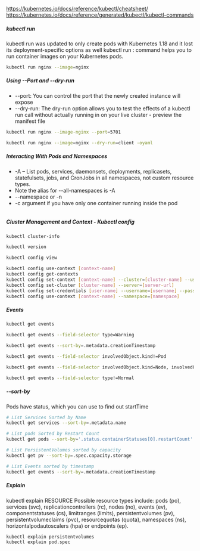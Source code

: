 
https://kubernetes.io/docs/reference/kubectl/cheatsheet/
https://kubernetes.io/docs/reference/generated/kubectl/kubectl-commands


##### kubectl run
kubectl run was updated to only create pods with Kubernetes 1.18 and it lost its deployment-specific options as well
kubectl run  <name> : command helps you to run container images on your Kubernetes pods.

``````sh
kubectl run nginx --image=nginx
``````
##### Using --Port and --dry-run
- --port: You can control the port that the newly created instance will expose
- --dry-run:  The dry-run option allows you to test the effects of a kubectl run call without actually running in on your live cluster - preview the manifest file

``````sh
kubectl run nginx --image-nginx --port=5701

kubectl run nginx --image=nginx --dry-run=client -oyaml

``````
##### Interacting With Pods and Namespaces
- -A – List pods, services, daemonsets, deployments, replicasets, statefulsets, jobs, and CronJobs in all namespaces, not custom resource types.
- Note the alias for --all-namespaces is -A
- --namespace or -n 
- -c argument if you have only one container running inside the pod
``````sh

``````
##### Cluster Management and Context - Kubectl config
``````sh
kubectl cluster-info                                                            #Display endpoint information about the master and services in the cluster.

kubectl version                                                                 #Display the Kubernetes version running on the client and server.

kubectl config view                                                            #Get the configuration of the cluster.

kubectl config use-context [context-name]
kubectl config get-contexts
kubectl config set-context [context-name] --cluster=[cluster-name] --user=[user-name]
kubectl config set-cluster [cluster-name] --server=[server-url]
kubectl config set-credentials [user-name] --username=[username] --password=[password]
kubectl config use-context [context-name] --namespace=[namespace]


``````

##### Events

``````sh
kubectl get events                                                                                      # ist recent events for all resources in the system.

kubectl get events --field-selector type=Warning                                                        # List Warnings only.

kubectl get events --sort-by=.metadata.creationTimestamp                                                # List events sorted by timestamp.

kubectl get events --field-selector involvedObject.kind!=Pod                                            # List events but exclude Pod events.

kubectl get events --field-selector involvedObject.kind=Node, involvedObject.name=<node_name>           #Pull events for a single node with a specific name.

kubectl get events --field-selector type!=Normal                                                        # Filter out normal events from a list of events 

``````

##### --sort-by
Pods have status, which you can use to find out startTime
``````sh
# List Services Sorted by Name
kubectl get services --sort-by=.metadata.name

# List pods Sorted by Restart Count
kubectl get pods --sort-by='.status.containerStatuses[0].restartCount'

# List PersistentVolumes sorted by capacity
kubectl get pv --sort-by=.spec.capacity.storage

# List Events sorted by timestamp
kubectl get events --sort-by=.metadata.creationTimestamp

``````

##### Explain
kubectl explain RESOURCE
Possible resource types include: pods (po), services (svc), replicationcontrollers (rc), nodes (no), events (ev), componentstatuses (cs), limitranges (limits), persistentvolumes (pv), persistentvolumeclaims (pvc), resourcequotas (quota), namespaces (ns), horizontalpodautoscalers (hpa) or endpoints (ep).

``````sh
kubectl explain persistentvolumes
kubectl explain pod.spec

``````
